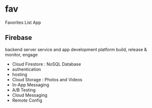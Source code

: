 # fav

Favorites List App

## Firebase

backend server service and app development platform
build, release & monitor, engage

- Cloud Firestore : NoSQL Database
- authentication
- hosting
- Cloud Storage : Photos and Videos
- In-App Messaging
- A/B Testing
- Cloud Messaging
- Remote Config
